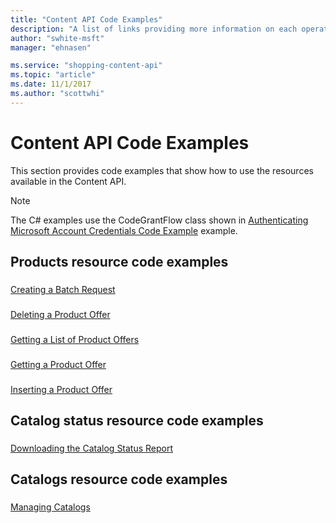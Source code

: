 ```yaml
---
title: "Content API Code Examples"
description: "A list of links providing more information on each operation available in the Content API."
author: "swhite-msft"
manager: "ehnasen"

ms.service: "shopping-content-api"
ms.topic: "article"
ms.date: 11/1/2017
ms.author: "scottwhi"
---
```

# Content API Code Examples
This section provides code examples that show how to use the resources available in the Content API.

> [!NOTE]
> The C# examples use the CodeGrantFlow class shown in [Authenticating Microsoft Account Credentials Code Example](../shopping-content/code-example-authentication-oauth.md) example.

## Products resource code examples

### <a name="batch"></a>
[Creating a Batch Request](../shopping-content/code-example-create-batch-request.md)  

### <a name="delete"></a>
[Deleting a Product Offer](../shopping-content/code-example-delete-product-offer.md)  

### <a name="list"></a>
[Getting a List of Product Offers](../shopping-content/code-example-get-list-product-offers.md)  

### <a name="get"></a>
[Getting a Product Offer](../shopping-content/code-example-get-product-offer.md)  

### <a name="insert"></a>
[Inserting a Product Offer](../shopping-content/code-example-insert-product-offer.md)  

## Catalog status resource code examples

### <a name="status"></a>
[Downloading the Catalog Status Report](../shopping-content/code-example-download-catalog-status-report.md)   

## Catalogs resource code examples

### <a name="catalog"></a>
[Managing Catalogs](../shopping-content/code-example-manage-catalogs.md)  
